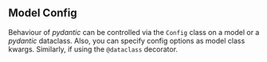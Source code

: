 ## Model Config

Behaviour of _pydantic_ can be controlled via the `Config` class on a model or a _pydantic_ dataclass. Also, you can specify config options as model class kwargs. Similarly, if using the `@dataclass` decorator.
